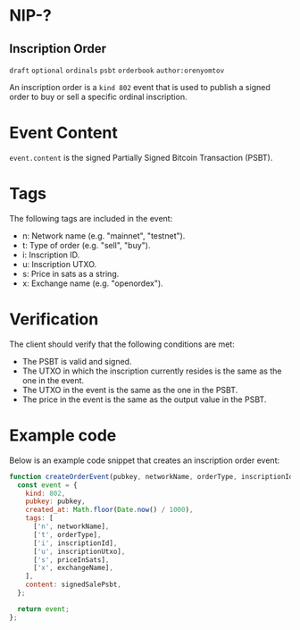 # NIP-?

## Inscription Order
`draft` `optional` `ordinals` `psbt` `orderbook` `author:orenyomtov`

An inscription order is a `kind 802` event that is used to publish a signed order to buy or sell a specific ordinal inscription.

# Event Content

`event.content` is the signed Partially Signed Bitcoin Transaction (PSBT).

# Tags
The following tags are included in the event:

* n: Network name (e.g. "mainnet", "testnet").
* t: Type of order (e.g. "sell", "buy").
* i: Inscription ID.
* u: Inscription UTXO.
* s: Price in sats as a string.
* x: Exchange name (e.g. "openordex").

# Verification
The client should verify that the following conditions are met:
* The PSBT is valid and signed.
* The UTXO in which the inscription currently resides is the same as the one in the event.
* The UTXO in the event is the same as the one in the PSBT.
* The price in the event is the same as the output value in the PSBT.

# Example code
Below is an example code snippet that creates an inscription order event:

```js
function createOrderEvent(pubkey, networkName, orderType, inscriptionId, inscriptionUtxo, priceInSats, exchangeName, signedSalePsbt) {
  const event = {
    kind: 802,
    pubkey: pubkey,
    created_at: Math.floor(Date.now() / 1000),
    tags: [
      ['n', networkName],
      ['t', orderType],
      ['i', inscriptionId],
      ['u', inscriptionUtxo],
      ['s', priceInSats],
      ['x', exchangeName],
    ],
    content: signedSalePsbt,
  };

  return event;
};
